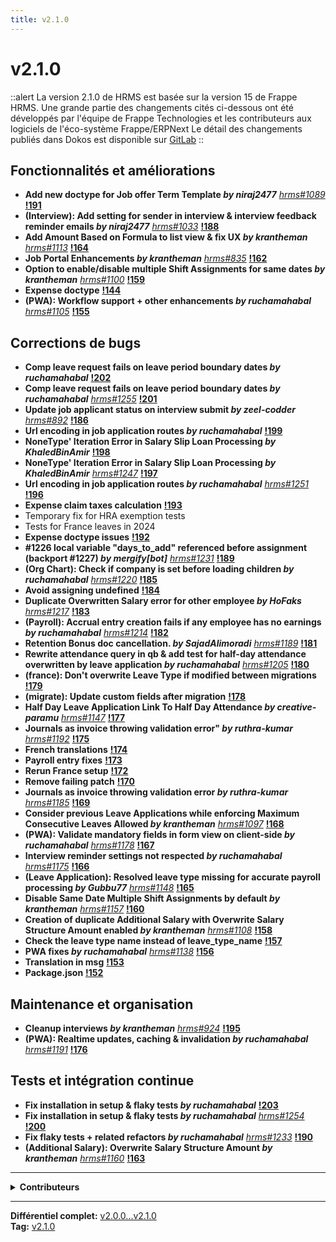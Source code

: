 ```yaml
---
title: v2.1.0
---
```


# v2.1.0

::alert
La version 2.1.0 de HRMS est basée sur la version 15 de Frappe HRMS.
Une grande partie des changements cités ci-dessous ont été développés par l'équipe de Frappe Technologies et les contributeurs aux logiciels de l'éco-système Frappe/ERPNext
Le détail des changements publiés dans Dokos est disponible sur [GitLab](https://gitlab.com/dokos/hrms/-/releases)
::


## Fonctionnalités et améliorations

- **Add new doctype for Job offer Term Template _by niraj2477_** [_hrms#1089_](https://github.com/frappe/hrms/pull/1089) **[!191](https://gitlab.com/dokos/hrms/-/merge_requests/191)**
- **(Interview): Add setting for sender in interview & interview feedback reminder emails _by niraj2477_** [_hrms#1033_](https://github.com/frappe/hrms/pull/1033) **[!188](https://gitlab.com/dokos/hrms/-/merge_requests/188)**
- **Add Amount Based on Formula to list view & fix UX _by krantheman_** [_hrms#1113_](https://github.com/frappe/hrms/pull/1113) **[!164](https://gitlab.com/dokos/hrms/-/merge_requests/164)**
- **Job Portal Enhancements _by krantheman_** [_hrms#835_](https://github.com/frappe/hrms/pull/835) **[!162](https://gitlab.com/dokos/hrms/-/merge_requests/162)**
- **Option to enable/disable multiple Shift Assignments for same dates _by krantheman_** [_hrms#1100_](https://github.com/frappe/hrms/pull/1100) **[!159](https://gitlab.com/dokos/hrms/-/merge_requests/159)**
- **Expense doctype** **[!144](https://gitlab.com/dokos/hrms/-/merge_requests/144)**
- **(PWA): Workflow support + other enhancements _by ruchamahabal_** [_hrms#1105_](https://github.com/frappe/hrms/pull/1105) **[!155](https://gitlab.com/dokos/hrms/-/merge_requests/155)**


## Corrections de bugs

- **Comp leave request fails on leave period boundary dates _by ruchamahabal_** **[!202](https://gitlab.com/dokos/hrms/-/merge_requests/202)**
- **Comp leave request fails on leave period boundary dates _by ruchamahabal_** [_hrms#1255_](https://github.com/frappe/hrms/pull/1255) **[!201](https://gitlab.com/dokos/hrms/-/merge_requests/201)**
- **Update job applicant status on interview submit _by zeel-codder_** [_hrms#892_](https://github.com/frappe/hrms/pull/892) **[!186](https://gitlab.com/dokos/hrms/-/merge_requests/186)**
- **Url encoding in job application routes _by ruchamahabal_** **[!199](https://gitlab.com/dokos/hrms/-/merge_requests/199)**
- **NoneType' Iteration Error in Salary Slip Loan Processing _by KhaledBinAmir_** **[!198](https://gitlab.com/dokos/hrms/-/merge_requests/198)**
- **NoneType' Iteration Error in Salary Slip Loan Processing _by KhaledBinAmir_** [_hrms#1247_](https://github.com/frappe/hrms/pull/1247) **[!197](https://gitlab.com/dokos/hrms/-/merge_requests/197)**
- **Url encoding in job application routes _by ruchamahabal_** [_hrms#1251_](https://github.com/frappe/hrms/pull/1251) **[!196](https://gitlab.com/dokos/hrms/-/merge_requests/196)**
- **Expense claim taxes calculation** **[!193](https://gitlab.com/dokos/hrms/-/merge_requests/193)**
- Temporary fix for HRA exemption tests
- Tests for France leaves in 2024
- **Expense doctype issues** **[!192](https://gitlab.com/dokos/hrms/-/merge_requests/192)**
- **#1226 local variable "days\_to\_add" referenced before assignment (backport #1227) _by mergify[bot]_** [_hrms#1231_](https://github.com/frappe/hrms/pull/1231) **[!189](https://gitlab.com/dokos/hrms/-/merge_requests/189)**
- **(Org Chart): Check if company is set before loading children _by ruchamahabal_** [_hrms#1220_](https://github.com/frappe/hrms/pull/1220) **[!185](https://gitlab.com/dokos/hrms/-/merge_requests/185)**
- **Avoid assigning undefined** **[!184](https://gitlab.com/dokos/hrms/-/merge_requests/184)**
- **Duplicate Overwritten Salary error for other employee _by HoFaks_** [_hrms#1217_](https://github.com/frappe/hrms/pull/1217) **[!183](https://gitlab.com/dokos/hrms/-/merge_requests/183)**
- **(Payroll): Accrual entry creation fails if any employee has no earnings _by ruchamahabal_** [_hrms#1214_](https://github.com/frappe/hrms/pull/1214) **[!182](https://gitlab.com/dokos/hrms/-/merge_requests/182)**
- **Retention Bonus doc cancellation. _by SajadAlimoradi_** [_hrms#1189_](https://github.com/frappe/hrms/pull/1189) **[!181](https://gitlab.com/dokos/hrms/-/merge_requests/181)**
- **Rewrite attendance query in qb & add test for half-day attendance overwritten by leave application _by ruchamahabal_** [_hrms#1205_](https://github.com/frappe/hrms/pull/1205) **[!180](https://gitlab.com/dokos/hrms/-/merge_requests/180)**
- **(france): Don't overwrite Leave Type if modified between migrations** **[!179](https://gitlab.com/dokos/hrms/-/merge_requests/179)**
- **(migrate): Update custom fields after migration** **[!178](https://gitlab.com/dokos/hrms/-/merge_requests/178)**
- **Half Day Leave Application Link To Half Day Attendance _by creative-paramu_** [_hrms#1147_](https://github.com/frappe/hrms/pull/1147) **[!177](https://gitlab.com/dokos/hrms/-/merge_requests/177)**
- **Journals as invoice throwing validation error" _by ruthra-kumar_** [_hrms#1192_](https://github.com/frappe/hrms/pull/1192) **[!175](https://gitlab.com/dokos/hrms/-/merge_requests/175)**
- **French translations** **[!174](https://gitlab.com/dokos/hrms/-/merge_requests/174)**
- **Payroll entry fixes** **[!173](https://gitlab.com/dokos/hrms/-/merge_requests/173)**
- **Rerun France setup** **[!172](https://gitlab.com/dokos/hrms/-/merge_requests/172)**
- **Remove failing patch** **[!170](https://gitlab.com/dokos/hrms/-/merge_requests/170)**
- **Journals as invoice throwing validation error _by ruthra-kumar_** [_hrms#1185_](https://github.com/frappe/hrms/pull/1185) **[!169](https://gitlab.com/dokos/hrms/-/merge_requests/169)**
- **Consider previous Leave Applications while enforcing Maximum Consecutive Leaves Allowed _by krantheman_** [_hrms#1097_](https://github.com/frappe/hrms/pull/1097) **[!168](https://gitlab.com/dokos/hrms/-/merge_requests/168)**
- **(PWA): Validate mandatory fields in form view on client-side _by ruchamahabal_** [_hrms#1178_](https://github.com/frappe/hrms/pull/1178) **[!167](https://gitlab.com/dokos/hrms/-/merge_requests/167)**
- **Interview reminder settings not respected _by ruchamahabal_** [_hrms#1175_](https://github.com/frappe/hrms/pull/1175) **[!166](https://gitlab.com/dokos/hrms/-/merge_requests/166)**
- **(Leave Application): Resolved leave type missing for accurate payroll processing _by Gubbu77_** [_hrms#1148_](https://github.com/frappe/hrms/pull/1148) **[!165](https://gitlab.com/dokos/hrms/-/merge_requests/165)**
- **Disable Same Date Multiple Shift Assignments by default _by krantheman_** [_hrms#1157_](https://github.com/frappe/hrms/pull/1157) **[!160](https://gitlab.com/dokos/hrms/-/merge_requests/160)**
- **Creation of duplicate Additional Salary with Overwrite Salary Structure Amount enabled _by krantheman_** [_hrms#1108_](https://github.com/frappe/hrms/pull/1108) **[!158](https://gitlab.com/dokos/hrms/-/merge_requests/158)**
- **Check the leave type name instead of leave\_type\_name** **[!157](https://gitlab.com/dokos/hrms/-/merge_requests/157)**
- **PWA fixes _by ruchamahabal_** [_hrms#1138_](https://github.com/frappe/hrms/pull/1138) **[!156](https://gitlab.com/dokos/hrms/-/merge_requests/156)**
- **Translation in msg** **[!153](https://gitlab.com/dokos/hrms/-/merge_requests/153)**
- **Package.json** **[!152](https://gitlab.com/dokos/hrms/-/merge_requests/152)**


## Maintenance et organisation

- **Cleanup interviews _by krantheman_** [_hrms#924_](https://github.com/frappe/hrms/pull/924) **[!195](https://gitlab.com/dokos/hrms/-/merge_requests/195)**
- **(PWA): Realtime updates, caching & invalidation _by ruchamahabal_** [_hrms#1191_](https://github.com/frappe/hrms/pull/1191) **[!176](https://gitlab.com/dokos/hrms/-/merge_requests/176)**


## Tests et intégration continue

- **Fix installation in setup & flaky tests _by ruchamahabal_** **[!203](https://gitlab.com/dokos/hrms/-/merge_requests/203)**
- **Fix installation in setup & flaky tests _by ruchamahabal_** [_hrms#1254_](https://github.com/frappe/hrms/pull/1254) **[!200](https://gitlab.com/dokos/hrms/-/merge_requests/200)**
- **Fix flaky tests + related refactors _by ruchamahabal_** [_hrms#1233_](https://github.com/frappe/hrms/pull/1233) **[!190](https://gitlab.com/dokos/hrms/-/merge_requests/190)**
- **(Additional Salary): Overwrite Salary Structure Amount _by krantheman_** [_hrms#1160_](https://github.com/frappe/hrms/pull/1160) **[!163](https://gitlab.com/dokos/hrms/-/merge_requests/163)**


---

<details><summary><b>Contributeurs</b></summary>

- **krantheman** (142)
- **Rucha Mahabal** (94)
- **Charles-Henri Decultot** (29)
- **Akash  Tom** (5)
- **Corentin Forler** (2)
- **Khaled Bin Amir** (2)
- **Niraj Gautam** (2)
- **ruthra kumar** (2)
- **HoFaks** (1)
- **Indrajith.vs** (1)

<details><summary>et 3 autres contributeurs…</summary>

- Parameshwari Palanisamy
- Sajad Alimoradi
- zeel prajapati

</details>

</details>

---

**Différentiel complet:** [v2.0.0...v2.1.0](https://gitlab.com/dokos/hrms/-/compare/v2.0.0...v2.1.0)  
**Tag:** [v2.1.0](https://gitlab.com/dokos/hrms/-/tags/v2.1.0) 


